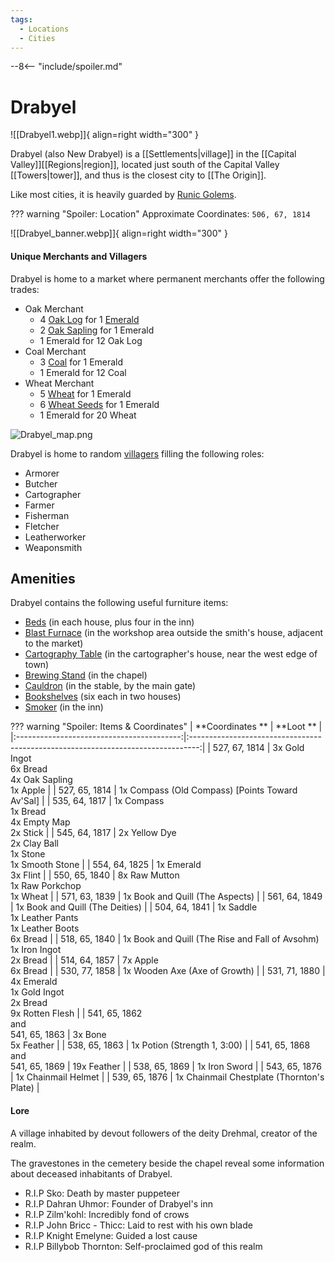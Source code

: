```yaml
---
tags:
  - Locations
  - Cities
---
```



--8<-- "include/spoiler.md"

# Drabyel

![[Drabyel1.webp]]{ align=right width="300" }
 

Drabyel (also New Drabyel) is a [[Settlements|village]] in the [[Capital Valley]][[Regions|region]], located just south of the Capital Valley [[Towers|tower]], and thus is the closest city to [[The Origin]].


Like most cities, it is heavily guarded by [Runic Golems](https://minecraft.gamepedia.com/Iron_Golem).

??? warning "Spoiler: Location"
    Approximate Coordinates: `506, 67, 1814`


![[Drabyel_banner.webp]]{ align=right width="300" }

#### Unique Merchants and Villagers

Drabyel is home to a market where permanent merchants offer the
following trades:

- Oak Merchant
  - 4 [Oak Log](https://minecraft.gamepedia.com/Log) for 1
    [Emerald](https://minecraft.gamepedia.com/Emerald)
  - 2 [Oak Sapling](https://minecraft.gamepedia.com/Sapling) for 1
    Emerald
  - 1 Emerald for 12 Oak Log
- Coal Merchant
  - 3 [Coal](https://minecraft.gamepedia.com/Coal) for 1 Emerald
  - 1 Emerald for 12 Coal
- Wheat Merchant
  - 5 [Wheat](https://minecraft.gamepedia.com/Wheat) for 1 Emerald
  - 6 [Wheat Seeds](https://minecraft.gamepedia.com/Wheat_Seeds) for 1
    Emerald
  - 1 Emerald for 20 Wheat

![](Drabyel_map.png "Drabyel_map.png")

Drabyel is home to random [villagers](https://minecraft.gamepedia.com/Villager#Professions) filling the following roles:

- Armorer
- Butcher
- Cartographer
- Farmer
- Fisherman
- Fletcher
- Leatherworker
- Weaponsmith


## Amenities  

Drabyel contains the following useful furniture items:

- [Beds](https://minecraft.gamepedia.com/Bed) (in each house, plus four in the inn)
- [Blast Furnace](https://minecraft.gamepedia.com/Blast_Furnace) (in the workshop area outside the smith's house, adjacent to the market)
- [Cartography Table](https://minecraft.gamepedia.com/Cartography_Table) (in the cartographer's house, near the west edge of town)
- [Brewing Stand](https://minecraft.gamepedia.com/Brewing_Stand) (in the  chapel)
- [Cauldron](https://minecraft.gamepedia.com/Cauldron) (in the stable,  by the main gate)
- [Bookshelves](https://minecraft.gamepedia.com/Bookshelf) (six each in two houses)
- [Smoker](https://minecraft.gamepedia.com/Smoker) (in the inn)


??? warning "Spoiler: Items & Coordinates"
    |              **Coordinates **             |                                     **Loot **                                    |
    |:-----------------------------------------:|:--------------------------------------------------------------------------------:|
    | 527, 67, 1814                             | 3x Gold Ingot <br>6x Bread <br>4x Oak Sapling <br>1x Apple                       |
    | 527, 65, 1814                             | 1x Compass (Old Compass) [Points Toward Av'Sal]                                  |
    | 535, 64, 1817                             | 1x Compass <br>1x Bread <br>4x Empty Map <br>2x Stick                            |
    | 545, 64, 1817                             | 2x Yellow Dye <br>2x Clay Ball <br>1x Stone <br>1x Smooth Stone                  |
    | 554, 64, 1825                             | 1x Emerald <br>3x Flint                                                          |
    | 550, 65, 1840                             | 8x Raw Mutton <br>1x Raw Porkchop <br>1x Wheat                                   |
    | 571, 63, 1839                             | 1x Book and Quill (The Aspects)                                                  |
    | 561, 64, 1849                             | 1x Book and Quill (The Deities)                                                  |
    | 504, 64, 1841                             | 1x Saddle <br>1x Leather Pants <br>1x Leather Boots <br>6x Bread                 |
    | 518, 65, 1840                             | 1x Book and Quill (The Rise and Fall of Avsohm) <br>1x Iron Ingot <br>2x Bread   |
    | 514, 64, 1857                             | 7x Apple <br>6x Bread                                                            |
    | 530, 77, 1858                             | 1x Wooden Axe (Axe of Growth)                                                    |
    | 531, 71, 1880                             | 4x Emerald <br>1x Gold Ingot <br>2x Bread <br>9x Rotten Flesh                    |
    | 541, 65, 1862 <br>and <br>541, 65, 1863   | 3x Bone <br>5x Feather                                                           |
    | 538, 65, 1863                             | 1x Potion (Strength 1, 3:00)                                                     |
    | 541, 65, 1868 <br>and <br>541, 65, 1869   | 19x Feather                                                                      |
    | 538, 65, 1869                             | 1x Iron Sword                                                                    |
    | 543, 65, 1876                             | 1x Chainmail Helmet                                                              |
    | 539, 65, 1876                             | 1x Chainmail Chestplate (Thornton's Plate)                                       |

#### **Lore**

A village inhabited by devout followers of the deity Drehmal, creator of the realm.

The gravestones in the cemetery beside the chapel reveal some information about deceased inhabitants of Drabyel.

- R.I.P Sko: Death by master puppeteer
- R.I.P Dahran Uhmor: Founder of Drabyel's inn
- R.I.P Zilm'kohl: Incredibly fond of crows
- R.I.P John Bricc - Thicc: Laid to rest with his own blade
- R.I.P Knight Emelyne: Guided a lost cause
- R.I.P Billybob Thornton: Self-proclaimed god of this realm
